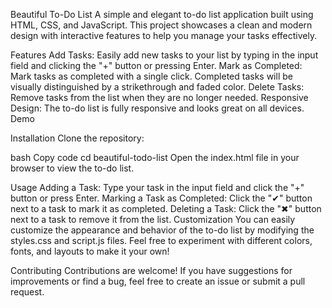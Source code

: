 Beautiful To-Do List
A simple and elegant to-do list application built using HTML, CSS, and JavaScript. This project showcases a clean and modern design with interactive features to help you manage your tasks effectively.

Features
Add Tasks: Easily add new tasks to your list by typing in the input field and clicking the "+" button or pressing Enter.
Mark as Completed: Mark tasks as completed with a single click. Completed tasks will be visually distinguished by a strikethrough and faded color.
Delete Tasks: Remove tasks from the list when they are no longer needed.
Responsive Design: The to-do list is fully responsive and looks great on all devices.
Demo

Installation
Clone the repository:

bash
Copy code
cd beautiful-todo-list
Open the index.html file in your browser to view the to-do list.

Usage
Adding a Task: Type your task in the input field and click the "+" button or press Enter.
Marking a Task as Completed: Click the "✔" button next to a task to mark it as completed.
Deleting a Task: Click the "✖" button next to a task to remove it from the list.
Customization
You can easily customize the appearance and behavior of the to-do list by modifying the styles.css and script.js files. Feel free to experiment with different colors, fonts, and layouts to make it your own!

Contributing
Contributions are welcome! If you have suggestions for improvements or find a bug, feel free to create an issue or submit a pull request.
